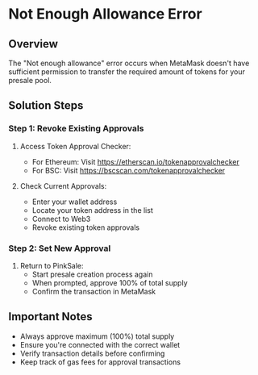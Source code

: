 # Not Enough Allowance Error

## Overview

The "Not enough allowance" error occurs when MetaMask doesn't have sufficient permission to transfer the required amount of tokens for your presale pool.

## Solution Steps

### Step 1: Revoke Existing Approvals

1. Access Token Approval Checker:
   - For Ethereum: Visit https://etherscan.io/tokenapprovalchecker
   - For BSC: Visit https://bscscan.com/tokenapprovalchecker

2. Check Current Approvals:
   - Enter your wallet address
   - Locate your token address in the list
   - Connect to Web3
   - Revoke existing token approvals

### Step 2: Set New Approval

1. Return to PinkSale:
   - Start presale creation process again
   - When prompted, approve 100% of total supply
   - Confirm the transaction in MetaMask

## Important Notes

- Always approve maximum (100%) total supply
- Ensure you're connected with the correct wallet
- Verify transaction details before confirming
- Keep track of gas fees for approval transactions
